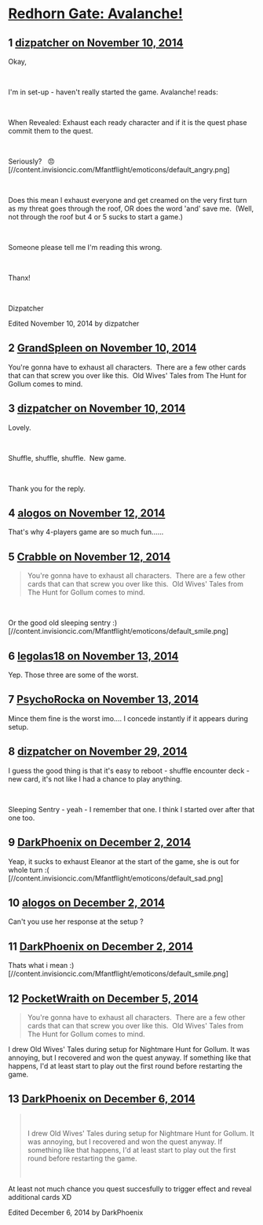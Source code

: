 # [Redhorn Gate: Avalanche!](https://community.fantasyflightgames.com/topic/126761-redhorn-gate-avalanche/)

## 1 [dizpatcher on November 10, 2014](https://community.fantasyflightgames.com/topic/126761-redhorn-gate-avalanche/?do=findComment&comment=1328669)

Okay, 

 

I'm in set-up - haven't really started the game. Avalanche! reads:

 

When Revealed: Exhaust each ready character and if it is the quest phase commit them to the quest. 

 

Seriously?   :angry: [//content.invisioncic.com/Mfantflight/emoticons/default_angry.png]

 

Does this mean I exhaust everyone and get creamed on the very first turn as my threat goes through the roof, OR does the word 'and' save me.  (Well, not through the roof but 4 or 5 sucks to start a game.)

 

Someone please tell me I'm reading this wrong. 

 

Thanx!

 

Dizpatcher

Edited November 10, 2014 by dizpatcher

## 2 [GrandSpleen on November 10, 2014](https://community.fantasyflightgames.com/topic/126761-redhorn-gate-avalanche/?do=findComment&comment=1328703)

You're gonna have to exhaust all characters.  There are a few other cards that can that screw you over like this.  Old Wives' Tales from The Hunt for Gollum comes to mind.

## 3 [dizpatcher on November 10, 2014](https://community.fantasyflightgames.com/topic/126761-redhorn-gate-avalanche/?do=findComment&comment=1328710)

Lovely. 

 

Shuffle, shuffle, shuffle.  New game. 

 

Thank you for the reply. 

## 4 [alogos on November 12, 2014](https://community.fantasyflightgames.com/topic/126761-redhorn-gate-avalanche/?do=findComment&comment=1331612)

That's why 4-players game are so much fun......

## 5 [Crabble on November 12, 2014](https://community.fantasyflightgames.com/topic/126761-redhorn-gate-avalanche/?do=findComment&comment=1331623)

> You're gonna have to exhaust all characters.  There are a few other cards that can that screw you over like this.  Old Wives' Tales from The Hunt for Gollum comes to mind.

 

Or the good old sleeping sentry :) [//content.invisioncic.com/Mfantflight/emoticons/default_smile.png]

## 6 [legolas18 on November 13, 2014](https://community.fantasyflightgames.com/topic/126761-redhorn-gate-avalanche/?do=findComment&comment=1332675)

Yep. Those three are some of the worst.

## 7 [PsychoRocka on November 13, 2014](https://community.fantasyflightgames.com/topic/126761-redhorn-gate-avalanche/?do=findComment&comment=1332828)

Mince them fine is the worst imo.... I concede instantly if it appears during setup.

## 8 [dizpatcher on November 29, 2014](https://community.fantasyflightgames.com/topic/126761-redhorn-gate-avalanche/?do=findComment&comment=1350698)

I guess the good thing is that it's easy to reboot - shuffle encounter deck - new card, it's not like I had a chance to play anything. 

 

Sleeping Sentry - yeah - I remember that one. I think I started over after that one too. 

## 9 [DarkPhoenix on December 2, 2014](https://community.fantasyflightgames.com/topic/126761-redhorn-gate-avalanche/?do=findComment&comment=1353770)

Yeap, it sucks to exhaust Eleanor at the start of the game, she is out for whole turn :( [//content.invisioncic.com/Mfantflight/emoticons/default_sad.png]

## 10 [alogos on December 2, 2014](https://community.fantasyflightgames.com/topic/126761-redhorn-gate-avalanche/?do=findComment&comment=1353840)

Can't you use her response at the setup ?

## 11 [DarkPhoenix on December 2, 2014](https://community.fantasyflightgames.com/topic/126761-redhorn-gate-avalanche/?do=findComment&comment=1354163)

Thats what i mean :) [//content.invisioncic.com/Mfantflight/emoticons/default_smile.png]

## 12 [PocketWraith on December 5, 2014](https://community.fantasyflightgames.com/topic/126761-redhorn-gate-avalanche/?do=findComment&comment=1357659)

> You're gonna have to exhaust all characters.  There are a few other cards that can that screw you over like this.  Old Wives' Tales from The Hunt for Gollum comes to mind.

I drew Old Wives' Tales during setup for Nightmare Hunt for Gollum. It was annoying, but I recovered and won the quest anyway. If something like that happens, I'd at least start to play out the first round before restarting the game.

## 13 [DarkPhoenix on December 6, 2014](https://community.fantasyflightgames.com/topic/126761-redhorn-gate-avalanche/?do=findComment&comment=1358588)

>  
> 
> I drew Old Wives' Tales during setup for Nightmare Hunt for Gollum. It was annoying, but I recovered and won the quest anyway. If something like that happens, I'd at least start to play out the first round before restarting the game.
> 
>  

At least not much chance you quest succesfully to trigger effect and reveal additional cards XD

Edited December 6, 2014 by DarkPhoenix

